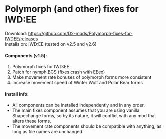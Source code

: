 # Polymorph (and other) fixes for IWD:EE
Download: https://github.com/D2-mods/Polymorph-fixes-for-IWDEE/releases  
Installs on: IWD:EE (tested on v2.5 and v2.6)


#### Components (v1.5):
1. Polymorph fixes for IWD:EE
2. Patch for nymph.BCS (fixes crash with EEex)
3. Make movement rate bonuses of polymorph forms more consistent
4. Increase movement speed of Winter Wolf and Polar Bear forms


#### Install info:
- All components can be installed independently and in any order.
- The main fixes component assumes that you are using vanilla Shapechange forms, so by its nature, it will conflict with any mod that alters these forms.
- The movement rate components should be compatible with anything, as long as file names are unchanged.